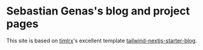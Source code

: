 # Sebastian Genas's blog and project pages

This site is based on [timlrx](https://github.com/timlrx)'s excellent template [tailwind-nextjs-starter-blog](https://github.com/timlrx/tailwind-nextjs-starter-blog).